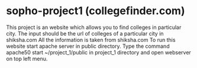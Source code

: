 # sopho-project1 (collegefinder.com)

This project is an website which allows you to find colleges in particular city.
The input should be the url of colleges of a particular city in shiksha.com
All the information is taken from shiksha.com
To run this website start apache server in public directory.
Type the command  apache50 start ~/project_1/public in project_1 directory and open webserver on top left menu.
